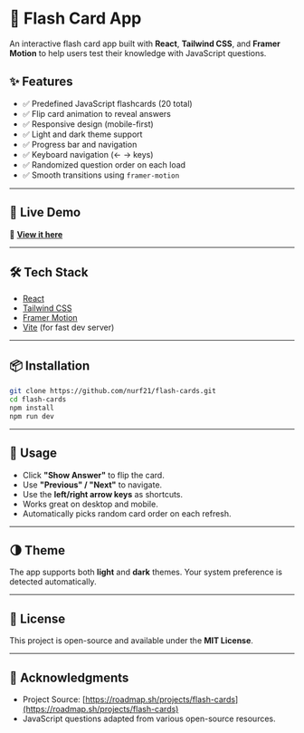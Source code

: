 # 🧠 Flash Card App

An interactive flash card app built with **React**, **Tailwind CSS**, and **Framer Motion** to help users test their knowledge with JavaScript questions.

## ✨ Features

- ✅ Predefined JavaScript flashcards (20 total)
- ✅ Flip card animation to reveal answers
- ✅ Responsive design (mobile-first)
- ✅ Light and dark theme support
- ✅ Progress bar and navigation
- ✅ Keyboard navigation (← → keys)
- ✅ Randomized question order on each load
- ✅ Smooth transitions using `framer-motion`

---

## 🚀 Live Demo

📍 **[View it here](https://nurf21.github.io/flash-cards)**  

---

## 🛠 Tech Stack

- [React](https://reactjs.org/)
- [Tailwind CSS](https://tailwindcss.com/)
- [Framer Motion](https://www.framer.com/motion/)
- [Vite](https://vitejs.dev/) (for fast dev server)

---

## 📦 Installation

```bash
git clone https://github.com/nurf21/flash-cards.git
cd flash-cards
npm install
npm run dev
````

---

## 🧪 Usage

* Click **"Show Answer"** to flip the card.
* Use **"Previous" / "Next"** to navigate.
* Use the **left/right arrow keys** as shortcuts.
* Works great on desktop and mobile.
* Automatically picks random card order on each refresh.

---

## 🌗 Theme

The app supports both **light** and **dark** themes.
Your system preference is detected automatically.

---

## 📝 License

This project is open-source and available under the **MIT License**.

---

## 🙌 Acknowledgments

* Project Source: [https://roadmap.sh/projects/flash-cards](https://roadmap.sh/projects/flash-cards)
* JavaScript questions adapted from various open-source resources.
